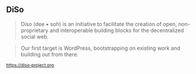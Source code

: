 ## DiSo

> Diso (dee • soh) is an initiative to facilitate the creation of open, non-proprietary and interoperable building blocks for the decentralized social web.

> Our first target is WordPress, bootstrapping on existing work and building out from there.

<small>https://diso-project.org</small>
